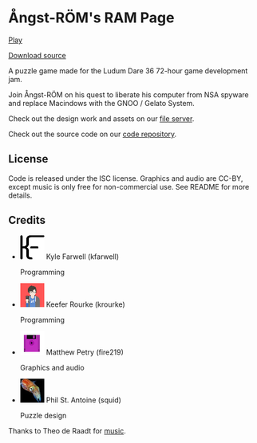Ångst-RÖM's RAM Page
====================
<a href="game/index.html" class="btn-large waves-effect waves-light black"><i class="mdi mdi-gamepad-variant left"></i>Play</a>

<a href="source.tar.gz" class="btn waves-effect waves-light black"><i class="mdi mdi-code-tags left"></i>Download source</a>

A puzzle game made for the Ludum Dare 36 72-hour game development jam.

Join Ångst-RÖM on his quest to liberate his computer from NSA spyware and
replace Macindows with the GNOO / Gelato System.

Check out the design work and assets on our
[file server](https://files.gelatolabs.xyz/index.php/s/rrdKB6KPr63ce4O).

Check out the source code on our
[code repository](https://git.gelatolabs.xyz/gelato/angstromsrampage).

License
-------
Code is released under the ISC license. Graphics and audio are CC-BY, except
music is only free for non-commercial use. See README for more details.
                
Credits
-------
<ul class="collection">
  <li class="collection-item avatar">
    <img src="/img/kfarwell.png" class="avatar-img">
    <span class="title">Kyle Farwell (kfarwell)</span>
    <p>Programming</p>
    <a href="https://kfarwell.org/" class="secondary-content"><i class="mdi mdi-web"></i></a>
  </li>
  <li class="collection-item avatar">
    <img src="/img/krourke.png" class="avatar-img">
    <span class="title">Keefer Rourke (krourke)</span>
    <p>Programming</p>
    <a href="https://krourke.org/" class="secondary-content"><i class="mdi mdi-web"></i></a>
  </li>
  <li class="collection-item avatar">
    <img src="/img/fire219.png" class="avatar-img">
    <span class="title">Matthew Petry (fire219)</span>
    <p>Graphics and audio</p>
    <a href="https://fire219.kotori.me/" class="secondary-content"><i class="mdi mdi-web"></i></a>
  </li>
  <li class="collection-item avatar">
    <img src="/img/squid.jpg" class="avatar-img">
    <span class="title">Phil St. Antoine (squid)</span>
    <p>Puzzle design</p>
    <a href="https://phil.guhnoo.org/" class="secondary-content"><i class="mdi mdi-web"></i></a>
  </li>
</ul>

Thanks to Theo de Raadt for [music](http://www.openbsd.org/lyrics.html).
